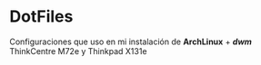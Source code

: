 # DotFiles

Configuraciones que uso en mi instalación de **ArchLinux** + ***dwm*** 
ThinkCentre M72e y Thinkpad X131e
